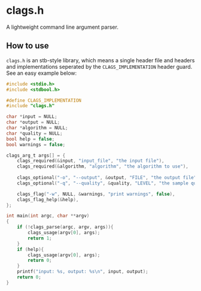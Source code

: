 # clags.h
A lightweight command line argument parser.

## How to use
`clags.h` is an stb-style library, which means a single header file
and headers and implementations seperated by the `CLAGS_IMPLEMENTATION` header guard.  
See an easy example below:
```c
#include <stdio.h>
#include <stdbool.h>

#define CLAGS_IMPLEMENTATION
#include "clags.h"

char *input = NULL;
char *output = NULL;
char *algorithm = NULL;
char *quality = NULL;
bool help = false;
bool warnings = false;

clags_arg_t args[] = {
    clags_required(&input, "input_file", "the input file"),
    clags_required(&algorithm, "algorithm", "the algorithm to use"),
    
    clags_optional("-o", "--output", &output, "FILE", "the output file"),
    clags_optional("-q", "--quality", &quality, "LEVEL", "the sample quality"),

    clags_flag("-w", NULL, &warnings, "print warnings", false),
    clags_flag_help(&help),
};

int main(int argc, char **argv)
{
    if (!clags_parse(argc, argv, args)){
        clags_usage(argv[0], args);
        return 1;
    }
    if (help){
        clags_usage(argv[0], args);
        return 0;
    }
    printf("input: %s, output: %s\n", input, output);
    return 0;
}
```
